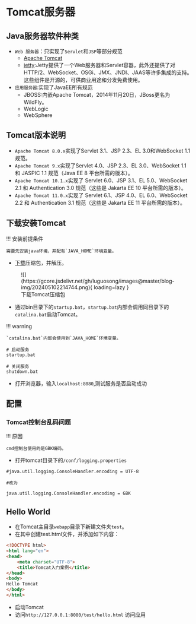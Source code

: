 # Tomcat服务器

## Java服务器软件种类

- `Web 服务器`：只实现了`Servlet`和`JSP`等部分规范
    - [Apache Tomcat](https://tomcat.apache.org/)
    - [jetty](https://eclipse.dev/jetty/):Jetty提供了一个Web服务器和Servlet容器，此外还提供了对HTTP/2、WebSocket、OSGi、JMX、JNDI、JAAS等许多集成的支持。这些组件是开源的，可供商业用途和分发免费使用。
- `应用服务器`:实现了JavaEE所有规范
    - JBOSS:内嵌Apache Tomcat，2014年11月20日，JBoss更名为WildFly。
    - WebLogic
    - WebSphere

## Tomcat版本说明

- `Apache Tomcat 8.0.x`实现了Servlet 3.1、JSP 2.3、EL 3.0和WebSocket 1.1规范。
- `Apache Tomcat 9.x`实现了Servlet 4.0、JSP 2.3、EL 3.0、WebSocket 1.1 和 JASPIC 1.1 规范（Java EE 8 平台所需的版本）。
- `Apache Tomcat 10.1.x`实现了 Servlet 6.0、JSP 3.1、EL 5.0、WebSocket 2.1 和 Authentication 3.0 规范（这些是 Jakarta EE 10 平台所需的版本）。
- `Apache Tomcat 11.0.x`实现了 Servlet 6.1、JSP 4.0、EL 6.0、WebSocket 2.2 和 Authentication 3.1 规范（这些是 Jakarta EE 11 平台所需的版本）。

## 下载安装Tomcat

!!! 安装前提条件

    需要先安装java环境，并配有`JAVA_HOME`环境变量。

- [下载](https://tomcat.apache.org/download-80.cgi)压缩包，并解压。

<figure markdown="span">
  ![](https://gcore.jsdelivr.net/gh/luguosong/images@master/blog-img/202405102214744.png){ loading=lazy }
  <figcaption>下载Tomcat压缩包</figcaption>
</figure>

- 通过bin目录下的`startup.bat`，`startup.bat`内部会调用同目录下的`catalina.bat`启动Tomcat。

!!! warning

    `catalina.bat`内部会使用到`JAVA_HOME`环境变量。

```shell
# 启动服务
startup.bat

# 关闭服务
shutdown.bat
```

- 打开浏览器，输入`localhost:8080`,测试服务是否启动成功

## 配置

### Tomcat控制台乱码问题

!!! 原因

    cmd控制台使用的是GBK编码。

- 打开tomcat目录下的`/conf/logging.properties`

```properties
#java.util.logging.ConsoleHandler.encoding = UTF-8

#改为

java.util.logging.ConsoleHandler.encoding = GBK
```

## Hello World

- 在Tomcat主目录`webapp`目录下新建文件夹`test`。
- 在其中创建test.html文件，并添加如下内容：

```html
<!DOCTYPE html>
<html lang="en">
<head>
    <meta charset="UTF-8">
    <title>Tomcat入门案例</title>
</head>
<body>
Hello Tomcat
</body>
</html>
```

- 启动Tomcat
- 访问`http://127.0.0.1:8080/test/hello.html` 访问应用


